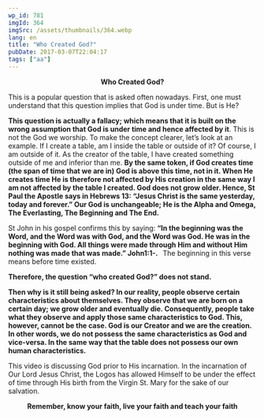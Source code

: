 ```yaml
---
wp_id: 781
imgId: 364
imgSrc: /assets/thumbnails/364.webp
lang: en
title: "Who Created God?"
pubDate: 2017-03-07T22:04:17
tags: ["aa"]
---
```


<!-- page: 6 -->

<p style="text-align: center;"><strong>Who Created God?</strong></p>
<p style="text-align: left;">This is a popular question that is asked often nowadays. First, one must understand that this question implies that God is under time. But is He?</p>
<p><strong>This question is actually a fallacy; which means that it is built on the wrong assumption that God is under time and hence affected by it</strong>. This is not the God we worship. To make the concept clearer, let’s look at an example. If I create a table, am I inside the table or outside of it? Of course, I am outside of it. As the creator of the table, I have created something outside of me and inferior than me. <strong>By the same token, if God creates time (the span of time that we are in) God is above this time, not in it. When He creates time He is therefore not affected by His creation in the same way I am not affected by the table I created. God does not grow older. Hence, St Paul the Apostle says in Hebrews 13: “Jesus Christ is the same yesterday, today and forever.” Our God is unchangeable; He is the Alpha and Omega, The Everlasting, The Beginning and The End. </strong></p>
<p>St John in his gospel confirms this by saying: <strong>“In the beginning was the Word, and the Word was with God, and the Word was God. He was in the beginning with God. All things were made through Him and without Him nothing was made that was made.” John1:1-.   </strong>The beginning in this verse means before time existed.</p>
<p><strong>Therefore, the question “who created God?” does not stand. </strong></p>
<p><strong>Then why is it still being asked? In our reality, people observe certain characteristics about themselves. They observe that we are born on a certain day; we grow older and eventually die. Consequently, people take what they observe and apply those same characteristics to God. This, however, cannot be the case. God is our Creator and we are the creation. In other words, we do not possess the same characteristics as God and vice-versa. In the same way that the table does not possess our own human characteristics. </strong></p>
<p>This video is discussing God prior to His incarnation. In the incarnation of Our Lord Jesus Christ, the Logos has allowed Himself to be under the effect of time through His birth from the Virgin St. Mary for the sake of our salvation.</p>
<p style="text-align: center;"><strong>Remember, know your faith, live your faith and teach your faith</strong></p>

